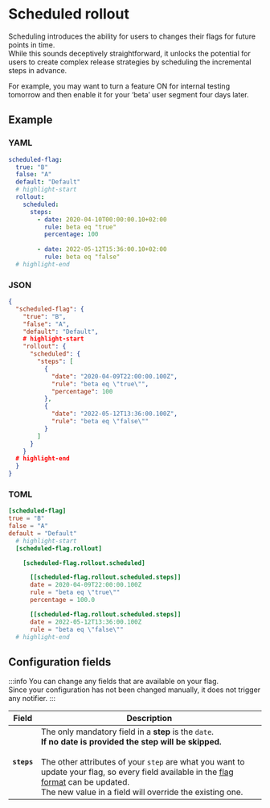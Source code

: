 # Scheduled rollout

Scheduling introduces the ability for users to changes their flags for future points in time.  
While this sounds deceptively straightforward, it unlocks the potential for users to create complex release strategies by scheduling the incremental steps in advance.

For example, you may want to turn a feature ON for internal testing tomorrow and then enable it for your ‘beta’ user segment four days later.

## Example
### YAML

```yaml linenums="1" hl_lines="6-13"
scheduled-flag:
  true: "B"
  false: "A"
  default: "Default"
  # highlight-start
  rollout:
    scheduled:
      steps:
        - date: 2020-04-10T00:00:00.10+02:00
          rule: beta eq "true"
          percentage: 100
        
        - date: 2022-05-12T15:36:00.10+02:00
          rule: beta eq "false"
  # highlight-end
```
### JSON

```json
{
  "scheduled-flag": {
    "true": "B",
    "false": "A",
    "default": "Default",
    # highlight-start
    "rollout": {
      "scheduled": {
        "steps": [
          {
            "date": "2020-04-09T22:00:00.100Z",
            "rule": "beta eq \"true\"",
            "percentage": 100
          },
          {
            "date": "2022-05-12T13:36:00.100Z",
            "rule": "beta eq \"false\""
          }
        ]
      }
    }
  # highlight-end
  }
}
```

### TOML

```toml
[scheduled-flag]
true = "B"
false = "A"
default = "Default"
  # highlight-start
  [scheduled-flag.rollout]

    [scheduled-flag.rollout.scheduled]

      [[scheduled-flag.rollout.scheduled.steps]]
      date = 2020-04-09T22:00:00.100Z
      rule = "beta eq \"true\""
      percentage = 100.0

      [[scheduled-flag.rollout.scheduled.steps]]
      date = 2022-05-12T13:36:00.100Z
      rule = "beta eq \"false\""
  # highlight-end
```

## Configuration fields

:::info
You can change any fields that are available on your flag.  
Since your configuration has not been changed manually, it does not trigger any notifier.
:::

| Field | Description |
|---|---|
|**`steps`**| The only mandatory field in a **step** is the `date`.<br/>**If no date is provided the step will be skipped.**<br/><br/>The other attributes of your `step` are what you want to update your flag, so every field available in the [flag format](../flag_format) can be updated.<br/>The new value in a field will override the existing one. |
